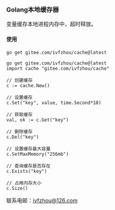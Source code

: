 ### Golang本地缓存器
变量缓存本地进程内存中，超时释放。

#### 使用
```shell
go get gitee.com/ivfzhou/cache@latest
```
```golang
go get gitee.com/ivfzhou/cache@latest
import cache "gitee.com/ivfzhou/cache"

// 创建缓存
c := cache.New()

// 设置缓存
c.Set("key", value, time.Second*10)

// 获取缓存
val, ok := c.Get("key")

// 删除缓存
c.Del("key")

// 设置缓存最大容量
c.SetMaxMemory("256mb")

// 查询缓存是否存在
c.Exists("key")

// 占用内存大小
c.Size()

```

联系电邮：ivfzhou@126.com
